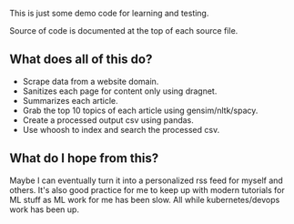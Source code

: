 This is just some demo code for learning and testing.

Source of code is documented at the top of each source file.

## What does all of this do?

* Scrape data from a website domain.
* Sanitizes each page for content only using dragnet.
* Summarizes each article.
* Grab the top 10 topics of each article using gensim/nltk/spacy.
* Create a processed output csv using pandas.
* Use whoosh to index and search the processed csv.

## What do I hope from this?
Maybe I can eventually turn it into a personalized rss feed for myself and others.
It's also good practice for me to keep up with modern tutorials for ML stuff as ML work for me has been slow.
All while kubernetes/devops work has been up. 